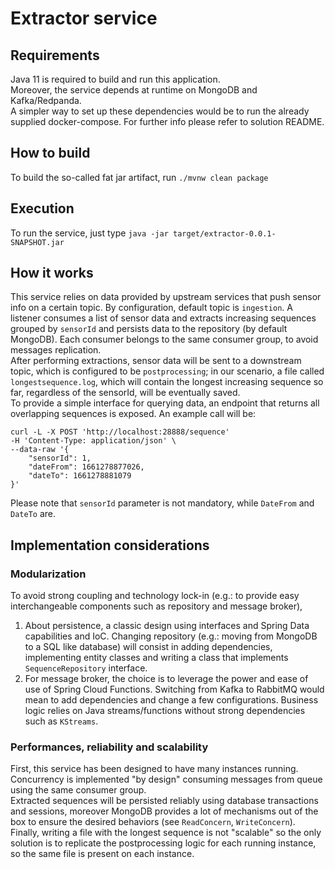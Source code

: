 # Extractor service

## Requirements

Java 11 is required to build and run this application.  
Moreover, the service depends at runtime on MongoDB and Kafka/Redpanda.  
A simpler way to set up these dependencies would be to run the already supplied
docker-compose. For further info please refer to solution README.

## How to build

To build the so-called fat jar artifact, run `./mvnw clean package`

## Execution

To run the service, just type `java -jar target/extractor-0.0.1-SNAPSHOT.jar`

## How it works

This service relies on data provided by upstream services that push sensor info on a certain topic. 
By configuration, default topic is `ingestion`. 
A listener consumes a list of sensor data and extracts increasing sequences grouped by `sensorId` and persists data to 
the repository (by default MongoDB). Each consumer belongs to the same consumer group, to avoid messages replication.  
After performing extractions, sensor data will be sent to a downstream topic, which is configured to be `postprocessing`; 
in our scenario, a file called `longestsequence.log`, which will contain the longest increasing sequence so far, regardless 
of the sensorId, will be eventually saved.  
To provide a simple interface for querying data, an endpoint that returns all overlapping sequences is exposed. An example call will be:
```
curl -L -X POST 'http://localhost:28888/sequence'
-H 'Content-Type: application/json' \
--data-raw '{
    "sensorId": 1,
    "dateFrom": 1661278877026,
    "dateTo": 1661278881079
}'
```
Please note that `sensorId` parameter is not mandatory, while `DateFrom` and `DateTo` are. 

## Implementation considerations
### Modularization

To avoid strong coupling and technology lock-in (e.g.: to provide easy interchangeable components such as repository and message broker),
1. About persistence, a classic design using interfaces and Spring Data capabilities and IoC. Changing repository (e.g.: moving
from MongoDB to a SQL like database) will consist in adding dependencies, implementing entity classes and 
writing a class that implements `SequenceRepository` interface.
2. For message broker, the choice is to leverage the power and ease of use of Spring Cloud Functions. Switching from Kafka 
to RabbitMQ would mean to add dependencies and change a few configurations. Business logic relies on Java streams/functions 
without strong dependencies such as `KStreams`.

### Performances, reliability and scalability

First, this service has been designed to have many instances running.
Concurrency is implemented "by design" consuming messages from queue using the same consumer group.  
Extracted sequences will be persisted reliably using database transactions and sessions, moreover MongoDB provides a lot 
of mechanisms out of the box to ensure the desired behaviors (see `ReadConcern`, `WriteConcern`).
Finally, writing a file with the longest sequence is not "scalable" so the only solution is to replicate the postprocessing 
logic for each running instance, so the same file is present on each instance.